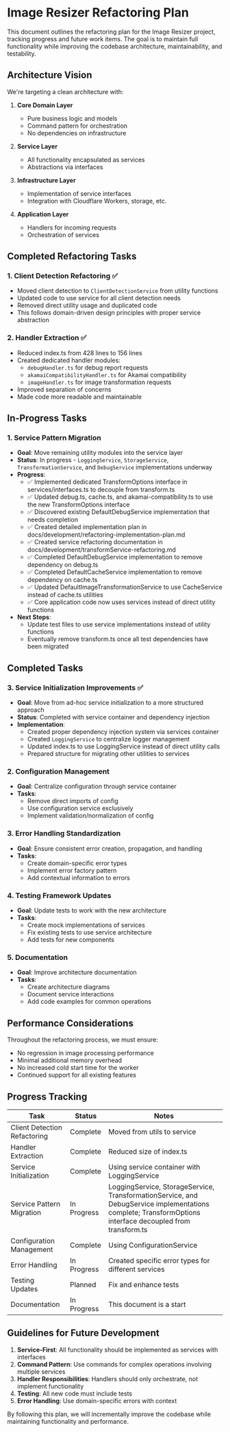 # Image Resizer Refactoring Plan

This document outlines the refactoring plan for the Image Resizer project, tracking progress and future work items. The goal is to maintain full functionality while improving the codebase architecture, maintainability, and testability.

## Architecture Vision

We're targeting a clean architecture with:

1. **Core Domain Layer**
   - Pure business logic and models
   - Command pattern for orchestration
   - No dependencies on infrastructure

2. **Service Layer**
   - All functionality encapsulated as services
   - Abstractions via interfaces

3. **Infrastructure Layer**
   - Implementation of service interfaces
   - Integration with Cloudflare Workers, storage, etc.

4. **Application Layer**
   - Handlers for incoming requests
   - Orchestration of services

## Completed Refactoring Tasks

### 1. Client Detection Refactoring ✅
- Moved client detection to `ClientDetectionService` from utility functions
- Updated code to use service for all client detection needs
- Removed direct utility usage and duplicated code
- This follows domain-driven design principles with proper service abstraction

### 2. Handler Extraction ✅
- Reduced index.ts from 428 lines to 156 lines
- Created dedicated handler modules:
  - `debugHandler.ts` for debug report requests
  - `akamaiCompatibilityHandler.ts` for Akamai compatibility 
  - `imageHandler.ts` for image transformation requests
- Improved separation of concerns
- Made code more readable and maintainable

## In-Progress Tasks

### 1. Service Pattern Migration
- **Goal**: Move remaining utility modules into the service layer
- **Status**: In progress - `LoggingService`, `StorageService`, `TransformationService`, and `DebugService` implementations underway
- **Progress**:
  - ✅ Implemented dedicated TransformOptions interface in services/interfaces.ts to decouple from transform.ts
  - ✅ Updated debug.ts, cache.ts, and akamai-compatibility.ts to use the new TransformOptions interface
  - ✅ Discovered existing DefaultDebugService implementation that needs completion
  - ✅ Created detailed implementation plan in docs/development/refactoring-implementation-plan.md
  - ✅ Created service refactoring documentation in docs/development/transformService-refactoring.md
  - ✅ Completed DefaultDebugService implementation to remove dependency on debug.ts
  - ✅ Completed DefaultCacheService implementation to remove dependency on cache.ts
  - ✅ Updated DefaultImageTransformationService to use CacheService instead of cache.ts utilities
  - ✅ Core application code now uses services instead of direct utility functions
- **Next Steps**:
  - Update test files to use service implementations instead of utility functions
  - Eventually remove transform.ts once all test dependencies have been migrated

## Completed Tasks

### 3. Service Initialization Improvements ✅
- **Goal**: Move from ad-hoc service initialization to a more structured approach
- **Status**: Completed with service container and dependency injection
- **Implementation**:
  - Created proper dependency injection system via services container
  - Created `LoggingService` to centralize logger management
  - Updated index.ts to use LoggingService instead of direct utility calls
  - Prepared structure for migrating other utilities to services

### 2. Configuration Management
- **Goal**: Centralize configuration through service container
- **Tasks**:
  - Remove direct imports of config
  - Use configuration service exclusively
  - Implement validation/normalization of config

### 3. Error Handling Standardization
- **Goal**: Ensure consistent error creation, propagation, and handling
- **Tasks**:
  - Create domain-specific error types
  - Implement error factory pattern
  - Add contextual information to errors

### 4. Testing Framework Updates
- **Goal**: Update tests to work with the new architecture
- **Tasks**:
  - Create mock implementations of services
  - Fix existing tests to use service architecture
  - Add tests for new components

### 5. Documentation
- **Goal**: Improve architecture documentation
- **Tasks**:
  - Create architecture diagrams
  - Document service interactions
  - Add code examples for common operations

## Performance Considerations

Throughout the refactoring process, we must ensure:

- No regression in image processing performance
- Minimal additional memory overhead
- No increased cold start time for the worker
- Continued support for all existing features

## Progress Tracking

| Task | Status | Notes |
|------|--------|-------|
| Client Detection Refactoring | Complete | Moved from utils to service |
| Handler Extraction | Complete | Reduced size of index.ts |  
| Service Initialization | Complete | Using service container with LoggingService |
| Service Pattern Migration | In Progress | LoggingService, StorageService, TransformationService, and DebugService implementations complete; TransformOptions interface decoupled from transform.ts |
| Configuration Management | Complete | Using ConfigurationService |
| Error Handling | In Progress | Created specific error types for different services |
| Testing Updates | Planned | Fix and enhance tests |
| Documentation | In Progress | This document is a start |

## Guidelines for Future Development

1. **Service-First**: All functionality should be implemented as services with interfaces
2. **Command Pattern**: Use commands for complex operations involving multiple services
3. **Handler Responsibilities**: Handlers should only orchestrate, not implement functionality
4. **Testing**: All new code must include tests
5. **Error Handling**: Use domain-specific errors with context

By following this plan, we will incrementally improve the codebase while maintaining functionality and performance.
